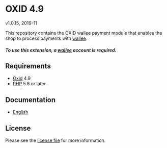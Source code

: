 # OXID 4.9

v1.0.15, 2019-11

This repository contains the OXID  wallee payment module that enables the shop to process payments with [wallee](https://www.wallee.com).

##### To use this extension, a [wallee](https://www.wallee.com) account is required.

## Requirements

* [Oxid](https://www.oxid-esales.com/) 4.9
* [PHP](http://php.net/) 5.6 or later

## Documentation

* [English](https://plugin-documentation.wallee.com/wallee-payment/oxid-4.9/1.0.15/docs/en/documentation.html)

## License

Please see the [license file](https://github.com/wallee-payment/oxid-4.9/blob/1.0.15/LICENSE) for more information.